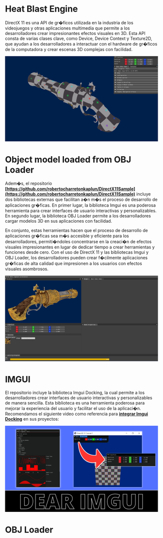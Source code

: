 # Heat Blast Engine

DirectX 11 es una API de gr�ficos utilizada en la industria de los videojuegos y otras aplicaciones multimedia que permite a los desarrolladores crear impresionantes efectos visuales en 3D. Esta API consta de varias clases clave, como Device, Device Context y Texture2D, que ayudan a los desarrolladores a interactuar con el hardware de gr�ficos de la computadora y crear escenas 3D complejas con facilidad.

![Object model loaded from OBJ Loader](ObjectmodelloadedfromOBJLoader.png)

# Object model loaded from OBJ Loader

Adem�s, el repositorio **[https://github.com/robertocharretonkaplun/DirectX11Sample](https://github.com/robertocharretonkaplun/DirectX11Sample)** incluye dos bibliotecas externas que facilitan a�n m�s el proceso de desarrollo de aplicaciones gr�ficas. En primer lugar, la biblioteca Imgui es una poderosa herramienta para crear interfaces de usuario interactivas y personalizables. En segundo lugar, la biblioteca OBJ Loader permite a los desarrolladores cargar modelos 3D en sus aplicaciones con facilidad.

En conjunto, estas herramientas hacen que el proceso de desarrollo de aplicaciones gr�ficas sea m�s accesible y eficiente para los desarrolladores, permiti�ndoles concentrarse en la creaci�n de efectos visuales impresionantes en lugar de dedicar tiempo a crear herramientas y funciones desde cero. Con el uso de DirectX 11 y las bibliotecas Imgui y OBJ Loader, los desarrolladores pueden crear f�cilmente aplicaciones gr�ficas de alta calidad que impresionen a los usuarios con efectos visuales asombrosos.

![Object model loaded from OBJ Loader](Tutorial07/bin/screenshot.png)

# IMGUI

El repositorio incluye la biblioteca Imgui Docking, la cual permite a los desarrolladores crear interfaces de usuario interactivas y personalizables de manera sencilla. Esta biblioteca es una herramienta poderosa para mejorar la experiencia del usuario y facilitar el uso de la aplicaci�n. Recomendamos el siguiente video como referencia para [**integrar Imgui Docking**](https://youtu.be/e_VAeIhPN78) en sus proyectos: 

![DearImgui.png](DearImgui.png)

# OBJ Loader